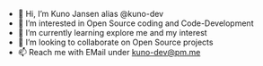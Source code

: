 - 👋 Hi, I’m Kuno Jansen alias @kuno-dev
- 👀 I’m interested in Open Source coding and Code-Development
- 🌱 I’m currently learning explore me and my interest
- 💞️ I’m looking to collaborate on Open Source projects
- 📫 Reach me with EMail under kuno-dev@pm.me

<!---
kuno-dev/kuno-dev is a ✨ special ✨ repository because its `README.md` (this file) appears on your GitHub profile.
You can click the Preview link to take a look at your changes.
--->
